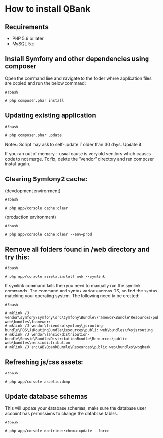 # How to install QBank

## Requirements

* PHP 5.6 or later
* MySQL 5.x



## Install Symfony and other dependencies using composer

Open the command line and navigate to the folder where application files are copied and run the below command:


```
#!bash

# php composer.phar install

```

## Updating existing application


```
#!bash

# php composer.phar update

```

Notes:
Script may ask to self-update if older than 30 days. Update it.

If you ran out of memory - usual cause is very old vendors which causes code to not merge. To fix, delete the "vendor" directory and run composer install again.

## Clearing Symfony2 cache:

(development environment)

```
#!bash

# php app/console cache:clear 

```

(production environment)

```
#!bash

# php app/console cache:clear --env=prod

```

## Remove all folders found in /web directory and try this:


```
#!bash

# php app/console assets:install web --symlink

```

If symlink command fails then you need to manually run the symlink commands. The command and syntax various across OS, so find the syntax matching your operating system. The following need to be created:


```
#!bash

# mklink /J vendor\symfony\symfony\src\Symfony\Bundle\FrameworkBundle\Resources\public web\bundles\framework
# mklink /J vendor\friendsofsymfony\jsrouting-bundle\FOS\JsRoutingBundle\Resources\public web\bundles\fosjsrouting
# mklink /J vendor\sensio\distribution-bundle\Sensio\Bundle\DistributionBundle\Resources\public web\bundles\sensiodistribution
# mklink /J src\WB\QbankBundle\Resources\public web\bundles\wbqbank
```


## Refreshing js/css assets:


```
#!bash

# php app/console assetic:dump
```


## Update database schemas

This will update your database schemas, make sure the database user account has permissions to change the database tables.


```
#!bash

# php app/console doctrine:schema:update --force
```
